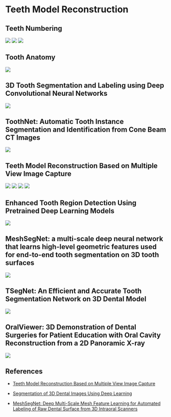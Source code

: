 # Teeth Model Reconstruction

## Teeth Numbering
<img src="figs/56985648-adult-international-tooth-numbering-chart-illustration-editable-image-in-modern-style-on-white.webp">

<img src="figs/iso_teeth_numbering_and_colorcode.png">

<img src="figs/International-Tooth-Numbering-System.jpg">

## Tooth Anatomy

<img src="figs/shutterstock_640648171-1024x597.webp">

## 3D Tooth Segmentation and Labeling using Deep Convolutional Neural Networks

<img src="figs/3d_tooth_segmentation_and_labeling.png">

## ToothNet: Automatic Tooth Instance Segmentation and Identification from Cone Beam CT Images

<img src="figs/toothnet.png">

## Teeth Model Reconstruction Based on Multiple View Image Capture

<img src='figs/3d_teeth_full_architecture.png'>

<img src="figs/3d_teeth_flowchart.png">

<img src="figs/VisualSFM_CMVS_PMVS.png">

<img src="figs/teeth_reconstruction_flowchart.png">

## Enhanced Tooth Region Detection Using Pretrained Deep Learning Models

<img src="figs/enhanced_tooth_region_detection.png">

## MeshSegNet: a multi-scale deep neural network that learns high-level geometric features used for end-to-end tooth segmentation on 3D tooth surfaces

<img src="figs/meshsegnet_architecture.png">

## TSegNet: An Efficient and Accurate Tooth Segmentation Network on 3D Dental Model

<img src="figs/tsegnet_pipeline.png">

## OralViewer: 3D Demonstration of Dental Surgeries for Patient Education with Oral Cavity Reconstruction from a 2D Panoramic X-ray

<img src="figs/oralviewer.png">

## References

- [Teeth Model Reconstruction Based on Multiple View Image Capture](https://iopscience.iop.org/article/10.1088/1757-899X/978/1/012009/pdf)

- [Segmentation of 3D Dental Images Using Deep Learning](https://arxiv.org/pdf/2207.09582.pdf)

- [MeshSegNet: Deep Multi-Scale Mesh Feature Learning for Automated Labeling of Raw Dental Surface from 3D Intraoral Scanners](https://github.com/Tai-Hsien/MeshSegNet)